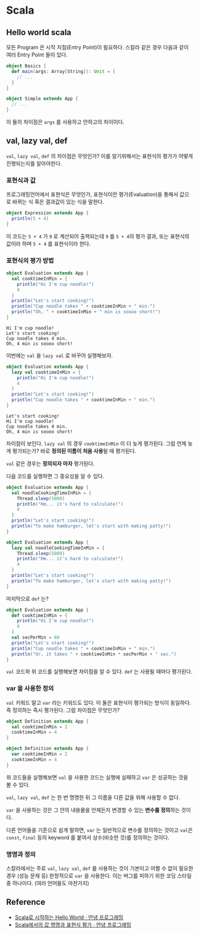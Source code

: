 # Scala

## Hello world scala

모든 Program 은 시작 지점(Entry Point)이 필요하다. 스칼라 같은 경우 다음과 같이 여러 Entry Point 들이 있다.

```scala
object Basics {
  def main(args: Array[String]): Unit = {
    // ...
  }
}
```

```scala
object Simple extends App {
  // ...
}
```

이 둘의 차이점은 `args` 를 사용하고 안하고의 차이이다.

## val, lazy val, def
`val`, `lazy val`, `def` 의 차이점은 무엇인가? 이를 알기위해서는 표현식의 평가가 어떻게 진행되는지를 알아야한다.

### 표현식과 값
프로그래밍언어에서 표현식은 무엇인가, 표현식이란 평가(Evaluation)을 통해서 값으로 바뀌는 식 혹은 결과값이 있는 식을 말한다.

```scala
object Expression extends App {
  println(5 + 4)
}
```

이 코드는 `5 + 4` 가 `9` 로 계산되어 출력되는데 `9` 를 `5 + 4`의 평가 결과, 또는 표현식의 값이라 하며 `5 + 4` 를 표현식이라 한다.

### 표현식의 평가 방법

```scala
object Evaluation extends App {
  val cooktimeInMin = {
    println("Hi I'm cup noodle!")
    4
  }
  println("Let's start cooking!")
  println("Cup noodle takes " + cooktimeInMin + " min.")
  println("Oh, " + cooktimeInMin + " min is soooo short!")
}
```

```
Hi I'm cup noodle!
Let's start cooking!
Cup noodle takes 4 min.
Oh, 4 min is soooo short!
```

이번에는 `val` 을 `lazy val` 로 바꾸어 실행해보자.

```scala
object Evaluation extends App {
  lazy val cooktimeInMin = {
    println("Hi I'm cup noodle!")
    4
  }
  println("Let's start cooking!")
  println("Cup noodle takes " + cooktimeInMin + " min.")
}
```

```
Let's start cooking!
Hi I'm cup noodle!
Cup noodle takes 4 min.
Oh, 4 min is soooo short!
```

차이점이 보인다. `lazy val` 의 경우 `cooktimeInMin` 이 더 늦게 평가된다. 그럼 언제 늦게 평가되는가? 바로 **정의된 이름이 처음 사용**될 때 평가된다.

`val` 같은 경우는 **정의되자 마자** 평가된다.

다음 코드를 실행하면 그 중요성을 알 수 있다.

```scala
object Evaluation extends App {
  val noodleCookingTimeInMin = {
    Thread.sleep(5000)
    println("Hm... it's hard to calculate!")
    4
  }
  println("Let's start cooking!")
  println("To make hamburger, let's start with making patty!")
}
```

```scala
object Evaluation extends App {
  lazy val noodleCookingTimeInMin = {
    Thread.sleep(5000)
    println("Hm... it's hard to calculate!")
    4
  }
  println("Let's start cooking!")
  println("To make hamburger, let's start with making patty!")
}

```

마지막으로 `def` 는?

```scala
object Evaluation extends App {
  def cooktimeInMin = {
    println("Hi I'm cup noodle!")
    4
  }
  val secPerMin = 60
  println("Let's start cooking!")
  println("Cup noodle takes " + cooktimeInMin + " min.")
  println("Or, it takes " + cooktimeInMin * secPerMin + " sec.")
}
```

`val` 코드와 위 코드를 실행해보면 차이점을 알 수 있다. `def` 는 사용될 때마다 평가된다.

### var 을 사용한 정의

`val` 키워드 말고 `var` 라는 키워드도 있다. 이 둘은 표현식이 평가되는 방식이 동일하다. 즉 정의하는 즉시 평가된다. 그럼 차이점은 무엇인가?

```scala
object Definition extends App {
  val cooktimeInMin = 2
  cooktimeInMin = 4
}
```

```scala
object Definition extends App {
  var cooktimeInMin = 2
  cooktimeInMin = 4
}
```

위 코드들을 실행해보면 `val` 을 사용한 코드는 실행에 실패하고 `var` 은 성공하는 것을 볼 수 있다.

`val`, `lazy val`, `def` 는 한 번 명명한 뒤 그 이름을 다른 값을 위해 사용할 수 없다.

`var` 을 사용하는 것은 그 안의 내용물을 언제든지 변경할 수 있는 **변수를 정의**하는 것이다. 

다른 언어들을 기준으로 쉽게 말하면, `var` 는 일반적으로 변수를 정의하는 것이고 `val`은 `const`, `final` 등의 keyword 를 붙여서 상수(비슷한 것)를 정의하는 것이다.

### 명명과 정의

스칼라에서는 주로 `val`, `lazy val`, `def` 를 사용하는 것이 기본이고 어쩔 수 없이 필요한 경우 (성능 문제 등) 한정적으로 `var` 을 사용한다. 이는 버그를 피하기 위한 코딩 스타일중 하나이다. (여러 언어들도 마찬가지)


## Reference
* [Scala로 시작하는 Hello World · 안녕 프로그래밍](https://www.holaxprogramming.com/2017/11/14/scala-hello-world/)
* [Scala에서의 값 명명과 표현식 평가 · 안녕 프로그래밍](https://www.holaxprogramming.com/2017/11/18/scala-value-naming/)
